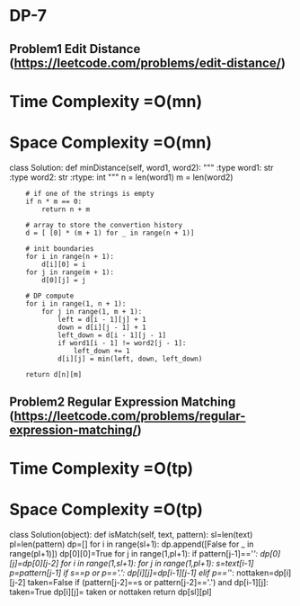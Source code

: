 # DP-7

## Problem1 Edit Distance (https://leetcode.com/problems/edit-distance/)

# Time Complexity =O(mn)
# Space Complexity =O(mn)

class Solution:
    def minDistance(self, word1, word2):
        """
        :type word1: str
        :type word2: str
        :rtype: int
        """
        n = len(word1)
        m = len(word2)
        
        # if one of the strings is empty
        if n * m == 0:
            return n + m
        
        # array to store the convertion history
        d = [ [0] * (m + 1) for _ in range(n + 1)]
        
        # init boundaries
        for i in range(n + 1):
            d[i][0] = i
        for j in range(m + 1):
            d[0][j] = j
        
        # DP compute 
        for i in range(1, n + 1):
            for j in range(1, m + 1):
                left = d[i - 1][j] + 1
                down = d[i][j - 1] + 1
                left_down = d[i - 1][j - 1] 
                if word1[i - 1] != word2[j - 1]:
                    left_down += 1
                d[i][j] = min(left, down, left_down)
        
        return d[n][m]


## Problem2 Regular Expression Matching (https://leetcode.com/problems/regular-expression-matching/)

# Time Complexity =O(tp)
# Space Complexity =O(tp)

class Solution(object):
    def isMatch(self, text, pattern):
        sl=len(text)
        pl=len(pattern)
        dp=[]
        for i in range(sl+1):
            dp.append([False for _ in range(pl+1)])
        dp[0][0]=True
        for j in range(1,pl+1):
            if pattern[j-1]=='*':
                dp[0][j]=dp[0][j-2]
        for i in range(1,sl+1):
            for j in range(1,pl+1):
                s=text[i-1]
                p=pattern[j-1]
                if s==p or p=='.':
                    dp[i][j]=dp[i-1][j-1]
                elif p=='*':
                    nottaken=dp[i][j-2]
                    taken=False
                    if (pattern[j-2]==s or pattern[j-2]=='.') and dp[i-1][j]:
                        taken=True
                    dp[i][j]= taken or nottaken
        return dp[sl][pl]          
                
                    
                
                
            
        
       

